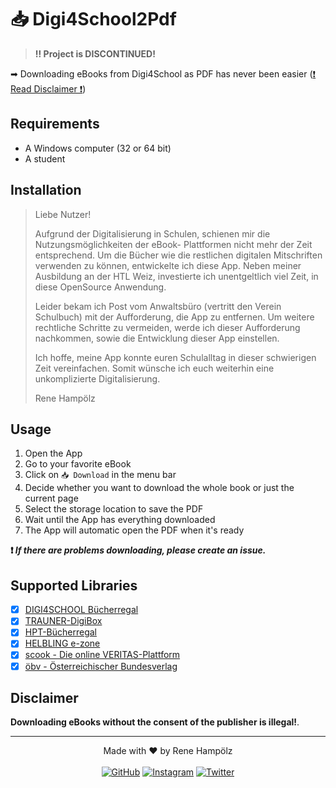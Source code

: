 # 📥 Digi4School2Pdf
> **‼️ Project is DISCONTINUED!**

➡ Downloading eBooks from Digi4School as PDF has never been easier ([❗ Read Disclaimer ❗](https://github.com/hampoelz/Digi4School2Pdf#Disclaimer))

## Requirements
- A Windows computer (32 or 64 bit)
- A student

## Installation
> Liebe Nutzer!
>
> Aufgrund der Digitalisierung in Schulen, schienen mir die Nutzungsmöglichkeiten der eBook- Plattformen nicht mehr der Zeit entsprechend. Um die Bücher wie die restlichen digitalen Mitschriften verwenden zu können, entwickelte ich diese App. Neben meiner Ausbildung an der HTL Weiz, investierte ich unentgeltlich viel Zeit, in diese OpenSource Anwendung.
>
> Leider bekam ich Post vom Anwaltsbüro (vertritt den Verein Schulbuch) mit der Aufforderung, die App zu entfernen. Um weitere rechtliche Schritte zu vermeiden, werde ich dieser Aufforderung nachkommen, sowie die Entwicklung dieser App einstellen.
>
>Ich hoffe, meine App konnte euren Schulalltag in dieser schwierigen Zeit vereinfachen. Somit wünsche ich euch weiterhin eine unkomplizierte Digitalisierung.
>
>Rene Hampölz

## Usage
1. Open the App
2. Go to your favorite eBook
3. Click on `📥 Download` in the menu bar
4. Decide whether you want to download the whole book or just the current page
5. Select the storage location to save the PDF
6. Wait until the App has everything downloaded
7. The App will automatic open the PDF when it's ready

__❗ *If there are problems downloading, please create an issue.*__

## Supported Libraries
- [x] [DIGI4SCHOOL Bücherregal](https://digi4school.at/)
- [x] [TRAUNER-DigiBox](https://www.trauner-digibox.com/)
- [x] [HPT-Bücherregal](https://hpthek.at/)
- [x] [HELBLING e-zone](https://www.helbling-ezone.com/)
- [x] [scook - Die online VERITAS-Plattform](https://www.scook.at/)
- [x] [öbv - Österreichischer Bundesverlag](https://www.oebv.at/)

## Disclaimer
**Downloading eBooks without the consent of the publisher is illegal!**. 

---

<p align="center">
  Made with ❤️ by Rene Hampölz
  <br><br>
  <a href="https://github.com/hampoelz"><img src="https://img.shields.io/badge/GitHub-100000?style=for-the-badge&logo=github&logoColor=white" alt="GitHub"></a>
  <a href="https://www.instagram.com/rene_hampi/"><img src="https://img.shields.io/badge/Instagram-E4405F?style=for-the-badge&logo=instagram&logoColor=white" alt="Instagram"></a>
  <a href="https://twitter.com/rene_hampi/"><img src="https://img.shields.io/badge/Twitter-1DA1F2?style=for-the-badge&logo=twitter&logoColor=white" alt="Twitter"></a>
</p>